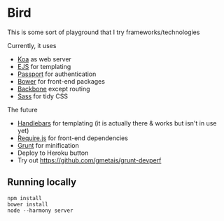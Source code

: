 Bird
===

This is some sort of playground that I try frameworks/technologies

Currently, it uses
- [Koa] as web server
- [EJS] for templating
- [Passport] for authentication
- [Bower] for front-end packages
- [Backbone] except routing
- [Sass] for tidy CSS

The future
- [Handlebars] for templating (it is actually there & works but isn't in use yet)
- [Require.js] for front-end dependencies
- [Grunt] for minification
- Deploy to Heroku button
- Try out https://github.com/gmetais/grunt-devperf

## Running locally
```
npm install
bower install
node --harmony server
```

[Koa]:http://koajs.com/
[EJS]:http://embeddedjs.com/
[Passport]:http://passportjs.org/
[Bower]:http://bower.io/
[Backbone]:http://backbonejs.org/
[Handlebars]:http://handlebarsjs.com/
[Require.js]:http://requirejs.org/
[Grunt]:http://gruntjs.com/
[Sass]:http://sass-lang.com/
